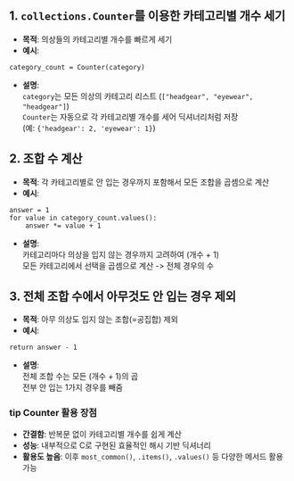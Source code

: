 ## 1. `collections.Counter`를 이용한 카테고리별 개수 세기
- **목적**: 의상들의 카테고리별 개수를 빠르게 세기
- **예시**:
```
category_count = Counter(category)
```
- **설명**:   
  `category`는 모든 의상의 카테고리 리스트 (`["headgear", "eyewear", "headgear"]`)   
  `Counter`는 자동으로 각 카테고리별 개수를 세어 딕셔너리처럼 저장   
  (예: `{'headgear': 2, 'eyewear': 1}`)

## 2. 조합 수 계산
- **목적**: 각 카테고리별로 안 입는 경우까지 포함해서 모든 조합을 곱셈으로 계산
- **예시**:
```
answer = 1
for value in category_count.values():
    answer *= value + 1
```
- **설명**:   
  카테고리마다 의상을 입지 않는 경우까지 고려하여 (개수 + 1)   
  모든 카테고리에서 선택을 곱셈으로 계산 -> 전체 경우의 수

## 3. 전체 조합 수에서 아무것도 안 입는 경우 제외
- **목적**: 아무 의상도 입지 않는 조합(=공집합) 제외
- **예시**:
```
return answer - 1
```
- **설명**:   
  전체 조합 수는 모든 (개수 + 1)의 곱   
  전부 안 입는 1가지 경우를 빼줌
  
### tip Counter 활용 장점
- **간결함**: 반복문 없이 카테고리별 개수를 쉽게 계산
- **성능**: 내부적으로 C로 구현된 효율적인 해시 기반 딕셔너리
- **활용도 높음**: 이후 `most_common()`, `.items()`, `.values()` 등 다양한 메서드 활용 가능
